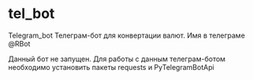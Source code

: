 # tel_bot
Telegram_bot
Телеграм-бот для конвертации валют.
Имя в телеграме @RBot

Данный бот не запущен.
Для работы с данным телеграм-ботом необходимо установить пакеты requests и PyTelegramBotApi
